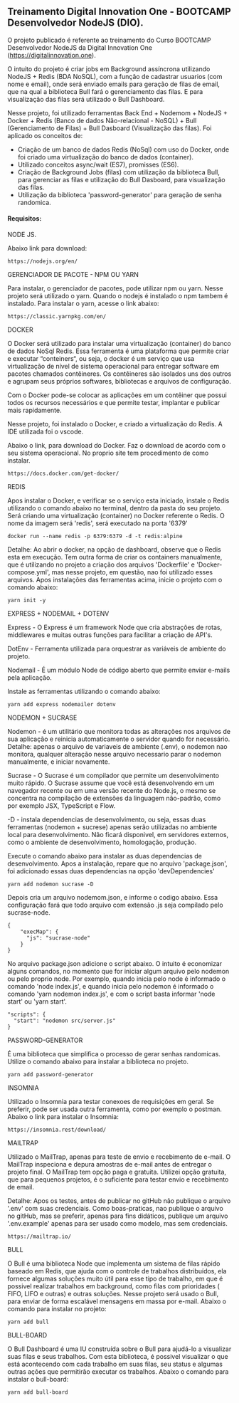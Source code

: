 ## Treinamento Digital Innovation One - BOOTCAMP Desenvolvedor NodeJS (DIO).

O projeto publicado é referente ao treinamento do Curso BOOTCAMP Desenvolvedor NodeJS da Digital Innovation One (https://digitalinnovation.one).

O intuito do projeto é criar jobs em Background assíncrona utilizando NodeJS + Redis (BDA NoSQL), com a função de cadastrar usuarios (com nome e email), onde será enviado emails para geração de filas de email, que na qual a biblioteca Bull fará o gerenciamento das filas. E para visualização das filas será utilizado o Bull Dashboard.


Nesse projeto, foi utilizado ferramentas Back End + Nodemom + NodeJS + Docker + Redis (Banco de dados Não-relacional - NoSQL) + Bull (Gerenciamento de Filas) + Bull Dasboard (Visualização das filas).
Foi aplicado os conceitos de: 
- Criação de um banco de dados Redis (NoSql) com uso do Docker, onde foi criado uma virtualização do banco de dados (container). 
- Utilizado conceitos async/wait (ES7), promisses (ES6). 
- Criação de Background Jobs (filas) com utilização da biblioteca Bull, para gerenciar as filas e utilização do Bull Dasboard, para visualização das filas. 
- Utilização da biblioteca 'password-generator' para geração de senha randomica.


#### Requisitos:

NODE JS. 

Abaixo link para download:

```
https://nodejs.org/en/
```


GERENCIADOR DE PACOTE - NPM OU YARN

Para instalar, o gerenciador de pacotes, pode utilizar npm ou yarn. Nesse projeto será utilizado o yarn.
Quando o nodejs é instalado o npm tambem é instalado. Para instalar o yarn, acesse o  link abaixo:

```
https://classic.yarnpkg.com/en/
```

DOCKER

O Docker será utilizado para instalar uma virtualização (container) do banco de dados NoSql Redis. Essa ferramenta é uma plataforma que permite criar e executar “conteiners“, ou seja, o docker é um serviço que usa virtualização de nível de sistema operacional para entregar software em pacotes chamados contêineres. Os contêineres são isolados uns dos outros e agrupam seus próprios softwares, bibliotecas e arquivos de configuração.

Com o Docker pode-se colocar as aplicações em um contêiner que possui todos os recursos necessários e que permite testar, implantar e publicar mais rapidamente. 

Nesse projeto, foi instalado o Docker, e criado a virtualização do Redis. A IDE utilizada foi o vscode.

Abaixo o link, para download do Docker. Faz o download de acordo com o seu sistema operacional. No proprio site tem procedimento de como instalar.

```
https://docs.docker.com/get-docker/
```


REDIS

Apos instalar o Docker, e verificar se o serviço esta iniciado, instale o Redis utilizando o comando abaixo no terminal, dentro da pasta do seu projeto. 
Será criando uma virtualização (container) no Docker referente o Redis. O nome da imagem será 'redis', será executado na porta '6379'

```
docker run --name redis -p 6379:6379 -d -t redis:alpine
```


Detalhe: Ao abrir o docker, na opção de dashboard, observe que o Redis esta em execução.
Tem outra forma de criar os containers manualmente, que é utilizando no projeto a criação dos arquivos 'Dockerfile' e 'Docker-compose.yml', mas nesse projeto, em questão, nao foi utilizado esses arquivos.
Apos instalações das ferramentas acima, inicie o projeto com o comando abaixo:

```
yarn init -y
```


EXPRESS + NODEMAIL + DOTENV

Express - O Express é um framework Node que cria abstrações de rotas, middlewares e muitas outras funções para facilitar a criação de API's.

DotEnv -  Ferramenta utilizada para orquestrar as variáveis de ambiente do projeto. 

Nodemail - É um módulo Node de código aberto que permite enviar e-mails pela aplicação.

Instale as ferramentas utilizando o comando abaixo:

```
yarn add express nodemailer dotenv
```


NODEMON + SUCRASE

Nodemon - é um utilitário que monitora todas as alterações nos arquivos de sua aplicação e reinicia automaticamente o servidor quando for necessário. Detalhe: apenas o arquivo de variaveis de ambiente (.env), o nodemon nao monitora, qualquer alteração nesse arquivo necessario parar o nodemon manualmente, e iniciar novamente.

Sucrase - O Sucrase é um compilador que permite um desenvolvimento muito rápido. O Sucrase assume que você está desenvolvendo em um navegador recente ou em uma versão recente do Node.js, o mesmo se concentra na compilação de extensões da linguagem não-padrão, como por exemplo JSX, TypeScript e Flow.

-D - instala dependencias de desenvolvimento, ou seja, essas duas ferramentas (nodemon + sucrese) apenas serão utilizadas no ambiente local para desenvolvimento. Não ficará disponivel, em servidores externos, como o ambiente de desenvolvimento, homologação, produção.

Execute o comando abaixo para instalar as duas dependencias de desenvolvimento. Apos a instalação, repare que no arquivo 'package.json', foi adicionado essas duas dependencias na opção 'devDependencies'

```
yarn add nodemon sucrase -D
```


Depois cria um arquivo nodemom.json, e informe o codigo abaixo. Essa configuração fará que todo arquivo com extensão .js seja compilado pelo sucrase-node.

```
{
    "execMap": {
      "js": "sucrase-node"
    }
}
```

No arquivo package.json adicione o script abaixo. O intuito é economizar alguns comandos, no momento que for iniciar algum arquivo pelo nodemon ou pelo proprio node. Por exemplo, quando inicia pelo node é informado o comando 'node index.js', e quando inicia pelo nodemon é informado o comando 'yarn nodemon index.js', e com o script basta informar 'node start' ou 'yarn start'.

```
"scripts": {
  "start": "nodemon src/server.js"
}
```


PASSWORD-GENERATOR

É uma biblioteca que simplifica o processo de gerar senhas randomicas. Utilize o comando abaixo para instalar a biblioteca no projeto.

```
yarn add password-generator
```


INSOMNIA

Utilizado o Insomnia para testar conexoes de requisições em geral. Se preferir, pode ser usada outra ferramenta, como por exemplo o postman. Abaixo o link para instalar o Insomnia:

```
https://insomnia.rest/download/
```


MAILTRAP

Utilizado o MailTrap, apenas para teste de envio e recebimento de e-mail. O MailTrap inspeciona e depura amostras de e-mail antes de entregar o projeto final. O MailTrap tem opção paga e gratuita. Utilizei opção gratuita, que para pequenos projetos, é o suficiente para testar envio e recebimento de email.

Detalhe: Apos os testes, antes de publicar no gitHub não publique o arquivo '.env' com suas credenciais. Como boas-praticas, nao publique o arquivo no gitHub, mas se preferir, apenas para fins didáticos, publique um arquivo '.env.example' apenas para ser usado como modelo, mas sem credenciais.

```
https://mailtrap.io/
```


BULL

O Bull é uma biblioteca Node que implementa um sistema de filas rápido baseado em Redis, que ajuda com o controle de trabalhos distribuídos, ela fornece algumas soluções muito útil para esse tipo de trabalho, em que é possivel realizar trabalhos em background, como filas com prioridades ( FIFO, LIFO e outras) e outras soluções. Nesse projeto será usado o Bull, para enviar de forma escalável mensagens em massa por e-mail. Abaixo o comando para instalar no projeto:

```
yarn add bull
```

BULL-BOARD

O Bull Dashboard é uma IU construída sobre o Bull para ajudá-lo a visualizar suas filas e seus trabalhos. Com esta biblioteca, é possivel visualizar o que está acontecendo com cada trabalho em suas filas, seu status e algumas outras ações que permitirão executar os trabalhos. Abaixo o comando para instalar o bull-board:

```
yarn add bull-board
```


